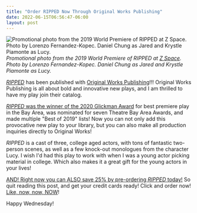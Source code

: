 ```yaml
---
title: "Order RIPPED Now Through Original Works Publishing"
date: 2022-06-15T06:56:47-06:00
layout: post
---
```


![Promotional photo from the 2019 World Premiere of RIPPED at Z Space. Photo by Lorenzo Fernandez-Kopec. Daniel Chung as Jared and Krystle Piamonte as Lucy.](/images/Ripped-Bublitz.jpg)
*Promotional photo from the 2019 World Premiere of RIPPED at [Z Space](http://www.zspace.org/). Photo by Lorenzo Fernandez-Kopec. Daniel Chung as Jared and Krystle Piamonte as Lucy.*

[*RIPPED*](https://www.originalworksonline.com/ripped) has been published with [Original Works Publishing](https://www.originalworksonline.com/)!!! Original Works Publishing is all about bold and innovative new plays, and I am thrilled to have my play join their catalog.

[*RIPPED* was the winner of the 2020 Glickman Award](https://www.dramatistsguild.com/news/bublitz-wins-2020-will-glickman-award) for best premiere play in the Bay Area, was nominated for seven Theatre Bay Area Awards, and made multiple "Best of 2019" lists! Now you can not only add this provocative new play to your library, but you can also make all production inquiries directly to Original Works!

*RIPPED* is a cast of three, college aged actors, with tons of fantastic two-person scenes, as well as a few knock-out monologues from the character Lucy. I wish I'd had this play to work with when I was a young actor picking material in college. Which also makes it a great gift for the young actors in your lives!

[AND! Right now you can ALSO save 25% by pre-ordering *RIPPED* today!](https://www.originalworksonline.com/ripped) So quit reading this post, and get your credit cards ready! Click and order now! [Like, now, now, NOW](https://www.originalworksonline.com/ripped)! 

Happy Wednesday!
